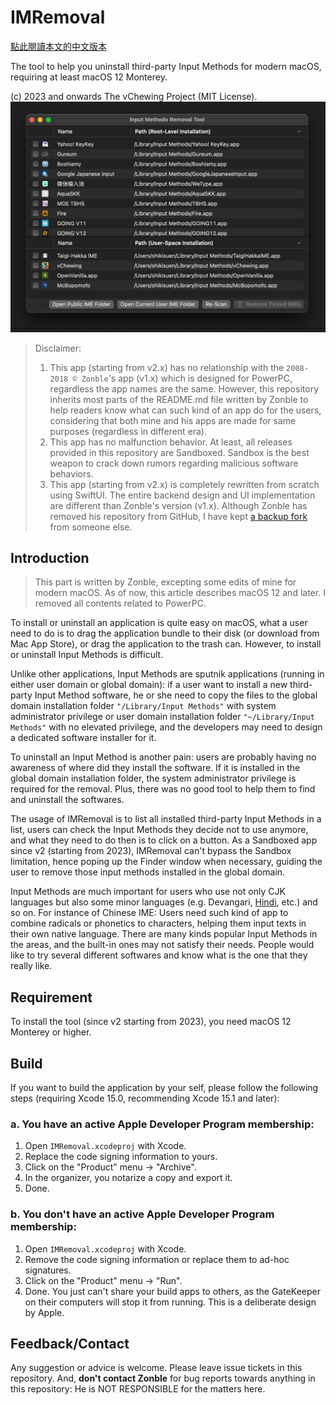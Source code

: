 # IMRemoval

[點此閱讀本文的中文版本](docs/README.md)

The tool to help you uninstall third-party Input Methods for modern macOS, requiring at least macOS 12 Monterey.

(c) 2023 and onwards The vChewing Project (MIT License).
![screenshot-enu](docs/images/screenshot-enu.png)

> Disclaimer:
> 1. This app (starting from v2.x) has no relationship with the `2008-2018 © Zonble`'s app (v1.x) which is designed for PowerPC, regardless the app names are the same. However, this repository inherits most parts of the README.md file written by Zonble to help readers know what can such kind of an app do for the users, considering that both mine and his apps are made for same purposes (regardless in different era).
> 2. This app has no malfunction behavior. At least, all releases provided in this repository are Sandboxed. Sandbox is the best weapon to crack down rumors regarding malicious software behaviors.
> 3. This app (starting from v2.x) is completely rewritten from scratch using SwiftUI. The entire backend design and UI implementation are different than Zonble's version (v1.x). Although Zonble has removed his repository from GitHub, I have kept [a backup fork](https://github.com/ShikiSuen/imremoval-zonbleBackup) from someone else.

## Introduction

> This part is written by Zonble, excepting some edits of mine for modern macOS. As of now, this article describes macOS 12 and later. I removed all contents related to PowerPC.

To install or uninstall an application is quite easy on macOS, what a user need to do is to drag the application bundle to their disk (or download from Mac App Store), or drag the application to the trash can. However, to install or uninstall Input Methods is difficult.

Unlike other applications, Input Methods are sputnik applications (running in either user domain or global domain): if a user want to install a new third-party Input Method software, he or she need to copy the files to the global domain installation folder `"/Library/Input Methods"` with system administrator privilege or user domain installation folder `"~/Library/Input Methods"` with no elevated privilege, and the developers may need to design a dedicated software installer for it.

To uninstall an Input Method is another pain: users are probably having no awareness of where did they install the software. If it is installed in the global domain installation folder, the system administrator privilege is required for the removal. Plus, there was no good tool to help them to find and uninstall the softwares.

The usage of IMRemoval is to list all installed third-party Input Methods in a list, users can check the Input Methods they decide not to use anymore, and what they need to do then is to click on a button. As a Sandboxed app since v2 (starting from 2023), IMRemoval can't bypass the Sandbox limitation, hence poping up the Finder window when necessary, guiding the user to remove those input methods installed in the global domain.

Input Methods are much important for users who use not only CJK languages but also some minor languages (e.g. Devangari, [Hindi](https://github.com/ratreya/lipika-ime), etc.) and so on. For instance of Chinese IME: Users need such kind of app to combine radicals or phonetics to characters, helping them input texts in their own native language. There are many kinds popular Input Methods in the areas, and the built-in ones may not satisfy their needs. People would like to try several different softwares and know what is the one that they really like.

## Requirement

To install the tool (since v2 starting from 2023), you need macOS 12 Monterey or higher.

## Build

If you want to build the application by your self, please follow the following steps (requiring Xcode 15.0, recommending Xcode 15.1 and later):

### a. You have an active Apple Developer Program membership:

1. Open `IMRemoval.xcodeproj` with Xcode.
2. Replace the code signing information to yours.
3. Click on the "Product" menu -> "Archive".
4. In the organizer, you notarize a copy and export it.
5. Done.

### b. You don't have an active Apple Developer Program membership:

1. Open `IMRemoval.xcodeproj` with Xcode.
2. Remove the code signing information or replace them to ad-hoc signatures.
3. Click on the "Product" menu -> "Run".
4. Done. You just can't share your build apps to others, as the GateKeeper on their computers will stop it from running. This is a deliberate design by Apple.

## Feedback/Contact

Any suggestion or advice is welcome. Please leave issue tickets in this repository. And, **don't contact Zonble** for bug reports towards anything in this repository: He is NOT RESPONSIBLE for the matters here.
